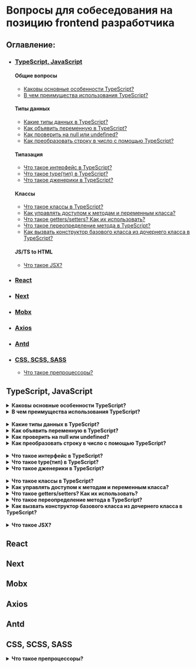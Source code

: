 # Вопросы для собеседования на позицию frontend разработчика

## Оглавление:

- ### [TypeScript, JavaScript](#typescript-javascript)
  #### Общие вопросы
    * [Каковы основные особенности TypeScript?](#typescript-javascript-main-features)
    * [В чем преимущества использования TypeScript?](#typescript-javascript-benefits)
  #### Типы данных
    * [Какие типы данных в TypeScript?](#typescript-javascript-data-types)
    * [Как объявить переменную в TypeScript?](#typescript-javascript-variable)
    * [Как проверить на null или undefined?](#typescript-javascript-null-undefined)
    * [Как преобразовать строку в число с помощью TypeScript?](#typescript-javascript-convert)
  #### Типазация
    * [Что такое интерфейс в TypeScript?](#typescript-javascript-interface)
    * [Что такое type(тип) в TypeScript?](#typescript-javascript-type)
    * [Что такое дженерики в TypeScript?](#typescript-javascript-generics)
  #### Классы
    * [Что такое классы в TypeScript?](#typescript-javascript-classes)
    * [Как управлять доступом к методам и переменным класса?](#typescript-javascript-default-modifier)
    * [Что такое getters/setters? Как их использовать?](#typescript-javascript-getter-setter)
    * [Что такое переопределение метода в TypeScript?](#typescript-javascript-override)
    * [Как вызвать конструктор базового класса из дочернего класса в TypeScript?](#typescript-javascript-constructor)
  #### JS/TS to HTML
    * [Что такое JSX?](#typescript-javascript-jsx)
- ### [React](#react)
- ### [Next](#next)
- ### [Mobx](#mobx)
- ### [Axios](#axios)
- ### [Antd](#antd)
- ### [CSS, SCSS, SASS](#css-scss-sass)
    * [Что такое препроцессоры?](#css-scss-sass-preprocessor)

## TypeScript, JavaScript

<section name="typescript-javascript-main-features">
<details>
<summary><b>Каковы основные особенности TypeScript?</b></summary>

- **Кроссплатформенность**: Компилятор TypeScript можно установить в любой операционной системе: Windows, macOS и Linux.
- Объектно-ориентированный язык: TypeScript предоставляет все стандартные функции ООП, такие, как классы, интерфейсы и
  модули.
- **Статическая типизация**: TypeScript использует статическую типизацию и помогает проверять типы во время компиляции.
  Таким образом, вы можете обнаружить ошибки при написании кода без запуска скрипта.
- **Необязательная статическая типизация**: TypeScript также допускает использование динамической типизации, если вы
  привыкли к ней в JavaScript.
- **Манипуляции с DOM**: Вы можете использовать TypeScript для управления DOM для добавления или удаления элементов
  клиентской веб-страницы.

</details>
</section>

<section name="typescript-javascript-benefits">
<details>
<summary><b>В чем преимущества использования TypeScript?</b></summary>

- TypeScript вносит порядок в код.
- Проще дебажить код, т.к. ошибки видны до компиляции еще во время написания кода.
- Статическая типизация TypeScript делает код более читабельным и структурированным чем JavaScript.
- Возможность использования на разных платформах как в клиентских, так и в серверных проектах благодаря универсальной
  транспиляции.

</details>
</section>
<br>

<section name="typescript-javascript-data-types">
<details>
<summary><b>Какие типы данных в TypeScript?</b></summary>

- **Number**: используется для представления значений чисел. Все числа в TypeScript хранятся как значения с плавающей
  запятой.
- **String**: представляет собой последовательность символов, хранящуюся как код Unicode UTF-16. Строки заключаются в
  одинарные или двойные кавычки.
- **Boolean**: логический тип данных. Имеет значение true или false.
- **Object**: данные с парой ключ-значение.
- **Array**: тип обозначающий массивы.
- **Enum**: перечисления.
- **Symbol**: тип данных, экземпляры которого уникальны и неизменяемы.
- **Null**: Null представляет переменную, значение которой не определено.
- **Undefined**: литерал, который является отправной точкой всех переменных.
- **Never**: тип для переменной, у которой отсутствие значение.
- **Void**: тип, присвоенный методам, не имеющим возвращаемого значения.
- **Any**: произвольный тип.

</details>
</section>

<section name="typescript-javascript-variable">
<details>
<summary><b>Как объявить переменную в TypeScript?</b></summary>

Вы можете создавать переменные тремя способами: `var`, `let` и `const`.

`var` - это старый стиль объявления переменных.

`let` - это способ объявления переменных в TypeScript по умолчанию. По сравнению с `var` `let` уменьшает количество
ошибок времени компиляции и повышает читаемость кода.

```typescript
let num: number = 1;
```

`const` создает постоянную переменную, значение которой не может измениться. Он использует те же правила области
видимости, что и let, и помогает снизить общую сложность программы.

```typescript
const num: number = 100;
```

</details>
</section>

<section name="typescript-javascript-null-undefined">
<details>
<summary><b>Как проверить на null или undefined?</b></summary>

Рекомендуется проверять `== null` как на `undefined`, так и `null`.
Также Nullish Coalescing (оператор `??`) помогает проверить, является ли переменная `null` или `undefined`.
С оператором `??` вместо длинной проверки

```typescript
message = undefined;

function getMessage() {
  if (this.message !== null && this.message !== undefined) {
    return "default message";
  }
  return this.message;
}
```

можно написать так:

```typescript
message = undefined;

function getMessage() {
  return this.message ?? 'Default message';

}
```

</details>
</section>

<section name="typescript-javascript-convert">
<details>
<summary><b>Как преобразовать строку в число с помощью TypeScript?</b></summary>

Подобно JavaScript, вы можете использовать функции `parseInt` или `parseFloat` для преобразования строки в целое число
или число с плавающей запятой соответственно. Вы также можете использовать унарный оператор `+` для преобразования
строки в наиболее подходящий числовой тип, «3» становится целым числом 3, а «3.14» становится вещественным числом 3.14.
</details>
</section>
<br>

<section name="typescript-javascript-interface">
<details>
<summary><b>Что такое интерфейс в TypeScript?</b></summary>

Интерфейс определяет свойства и методы, которые объект должен реализовать. Другими словами, интерфейс - это определение
кастомного типа данных, но без реализации.

```typescript
interface IEmployee {
  empCode: number;
  empName: string;
  getSalary: (number) => number; // arrow function
  getManagerName(number): string;
}
```

</details>
</section>

<section name="typescript-javascript-type">
<details>
<summary><b>Что такое type(тип) в TypeScript?</b></summary>

Тип определяет свойства и методы, которые объект должен содержать. Другими словами, тип - это определение кастомного
типа данных, но без реализации.

```typescript
type IEmployee = {
  empCode: number;
  empName: string;
  getSalary: (number) => number; // arrow function
  getManagerName(number): string;
}
```

</details>
</section>

<section name="typescript-javascript-generics">
<details>
<summary><b>Что такое дженерики в TypeScript?</b></summary>

Generics - это инструмент, который позволяет создавать компоненты, которые можно переиспользовать. Он создает компонент,
который может работать с различными типами данных. Это позволяет пользователям использовать свои собственные типы.
Generics гарантируют, что программа масштабируемой в долгосрочной перспективе.

```typescript
function identity<T>(arg: T): T {
  return arg;
}

let output1 = identity<string>("myString");
let output2 = identity<number>(100);
```

</details>
</section>
<br>

<section name="typescript-javascript-classes">
<details>
<summary><b>Что такое классы в TypeScript?</b></summary>

Классы представляют собой общие поведения и атрибуты группы связанных объектов.

Например, нашим классом может быть `Student`, у каждого из которых есть метод `attendClass`. С другой стороны, `John`
является отдельным экземпляром типа `Student` и может иметь дополнительные уникальные поведения, такие
как `attendExtracurricular`.

Вы объявляете классы с помощью ключевого слова `class`:

```typescript
class Student {
  studCode: number;
  studName: string;

  constructor(code: number, name: string) {
    this.studName = name;
    this.studCode = code;
  }
}
```

</details>
</section>

<section name="typescript-javascript-default-modifier">
<details>
<summary><b>Как управлять доступом к методам и переменным класса?</b></summary>

По умолчанию все члены класса в TypeScript являются `public` (общедоступными).

- `public` - доступны в определяющих их классах, их потомках, а также к ним можно обращаться через экземпляр или, в
  случае статических членов, через ссылку на класс.

```typescript
class Animal {
  public nickname: string;

  constructor() {
    this.nickname = 'animal';
  }
}

class Bird extends Animal {
  constructor() {
    super();
    super.nickname = 'bird';
  }
}

let animal: Animal = new Animal();
animal.nickname = 'newanimal';

let bird: Bird = new Bird();
bird.nickname = 'newbird';
```

- `private` - доступны только контексту класса, в котором они определены.

```typescript
class Animal {
  private metainfo: string;

  constructor() {
    this.metainfo = '...';
  }
}

class Bird extends Animal {
  constructor() {
    super();
    super.metainfo = 'bird'; // Error
  }
}

let animal: Animal = new Animal();
animal.metainfo = 'newanimal'; // Error

let bird: Bird = new Bird();
bird.metainfo = 'newbird'; // Error
```

- `protected` - доступны только контексту класса, в котором они определены, а также всем его потомкам. Попытка
  обратиться к членам, помеченным как `protected`, снаружи, приведет к возникновению ошибки.

```typescript
class Animal {
  protected isUpdate: boolean;

  constructor() {
    this.isUpdate = false;
  }
}

class Bird extends Animal {
  constructor() {
    super();
    super.isUpdate = false;
  }
}

let animal: Animal = new Animal();
animal.isUpdate = true; // Error

let bird: Bird = new Bird();
bird.isUpdate = true; // Error
```

</details>
</section>

<section name="typescript-javascript-getter-setter">
<details>
<summary><b>Что такое getters/setters? Как их использовать?</b></summary>

Геттеры и сеттеры - это особые типы методов, которые помогают делегировать различные уровни доступа к частным переменным
в зависимости от потребностей программы.

Геттеры позволяют ссылаться на значение, но не могут его редактировать. Сеттеры позволяют изменять значение переменной,
но не видеть ее текущее значение. Это важно для достижения инкапсуляции.

Например, новый работодатель может получить количество сотрудников в компании, но не имеет разрешения устанавливать
количество сотрудников.

```typescript
const fullNameMaxLength = 10;

class Employee {
  private _fullName: string = "";

  get fullName(): string {
    return this._fullName;
  }

  set fullName(newName: string) {
    if (newName && newName.length > fullNameMaxLength) {
      throw new Error("fullName has a max length of " + fullNameMaxLength);
    }

    this._fullName = newName;
  }
}

let employee = new Employee();
employee.fullName = "Bob Smith";

if (employee.fullName) {
  console.log(employee.fullName);
}
```

</details>
</section>

<section name="typescript-javascript-override">
<details>
<summary><b>Что такое переопределение метода в TypeScript?</b></summary>

Переопределение метода - это процесс, в котором методы базового класса переопределяются в дочернем классе.

```typescript
class Person {
  doEat() {
    console.log("Person eats food.");
  }
}

class Employee extends Person {
  doEat() {
    console.log("Employee eats food.");
  }
}

let emp = new Employee();
emp.doEat(); // Output: Employee eats food.
```

</details>
</section>

<section name="typescript-javascript-constructor">
<details>
<summary><b>Как вызвать конструктор базового класса из дочернего класса в TypeScript?</b></summary>

Вы можете использовать функцию `super()` для вызова конструктора базового класса.

```typescript
class Animal {
  name: string;

  constructor(theName: string) {
    this.name = theName;
  }

  move(distanceInMeters: number = 0) {
    console.log(`${ this.name } moved ${ distanceInMeters }m.`);
  }
}

class Snake extends Animal {
  constructor(name: string) {
    super(name);
  }

  move(distanceInMeters = 5) {
    console.log("Slithering...");
    super.move(distanceInMeters);
  }
}
```

</details>
</section>
<br>

<section name="typescript-javascript-jsx">
<details>
<summary><b>Что такое JSX?</b></summary>

JSX - это встраиваемый XML-подобный синтаксис, который позволяет создавать HTML. TypeScript поддерживает встраивание,
проверку типов и компиляцию JSX непосредственно в JavaScript.
</details>
</section>

## React

## Next

## Mobx

## Axios

## Antd

## CSS, SCSS, SASS

<section name="css-scss-sass-preprocessor">
<details>
<summary><b>Что такое препроцессоры?</b></summary>

CSS препроцессор - это программа, которая имеет свой собственный синтаксис (syntax), но может сгенерировать из него CSS
код. Существует множество препроцессоров. Большинство из них расширяет возможности чистого CSS, добавляя такие опции
как: примеси, вложенные правила, селекторы наследования и др. Эти особенности облегчают работу с CSS: упрощают чтение
кода и его дальнейшую поддержку.

Преимущества:

- Возможность записать код короче
- Легкость изучения
- Простота применения
- Логичная и понятная структура
- Добавление миксинов
- Модули

</details>
</section>
